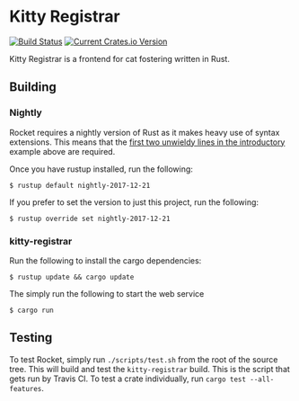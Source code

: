 # Kitty Registrar

[![Build Status](https://travis-ci.org/t04glovern/kitty-registrar.svg?branch=master)](https://travis-ci.org/t04glovern/kitty-registrar)
[![Current Crates.io Version](https://img.shields.io/crates/v/rocket.svg)](https://crates.io/crates/rocket)

Kitty Registrar is a frontend for cat fostering written in Rust.

## Building

### Nightly

Rocket requires a nightly version of Rust as it makes heavy use of syntax extensions. This means that the [first two unwieldy lines in the introductory](https://rocket.rs/guide/getting-started/#installing-rust) example above are required.

Once you have rustup installed, run the following:

`$ rustup default nightly-2017-12-21`

If you prefer to set the version to just this project, run the following:

`$ rustup override set nightly-2017-12-21`

### kitty-registrar

Run the following to install the cargo dependencies:

`$ rustup update && cargo update`

The simply run the following to start the web service

`$ cargo run`

## Testing

To test Rocket, simply run `./scripts/test.sh` from the root of the source tree. This will build and test the `kitty-registrar` build. This is the script that gets run by Travis CI. To test a crate individually, run `cargo test --all-features`.